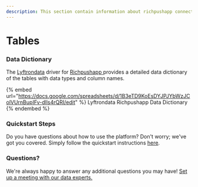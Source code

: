 ```yaml
---
description: This section contain information about richpushapp connector tables information
---
```


# Tables

### Data Dictionary

The [Lyftrondata](https://www.lyftrondata.com/) driver for [Richpushapp](https://www.lyftrondata.com/integration/marketing-analytics/rich-push//)[ ](https://www.lyftrondata.com/integration/richpushapp/)provides a detailed data dictionary of the tables with data types and column names.

{% embed url="https://docs.google.com/spreadsheets/d/1B3eTD9KoEsDYJPJYbWzJColVUrnBupIFv-dlls4rQRI/edit" %}
Lyftrondata Richpushapp Data Dictionary
{% endembed %}

### Quickstart Steps

Do you have questions about how to use the platform? Don't worry; we've got you covered. Simply follow the quickstart instructions [here](../README.md).

### Questions? <a href="#questions" id="questions"></a>

We're always happy to answer any additional questions you may have! [Set up a meeting with our data experts.](https://www.lyftrondata.com/book-a-meeting/)

